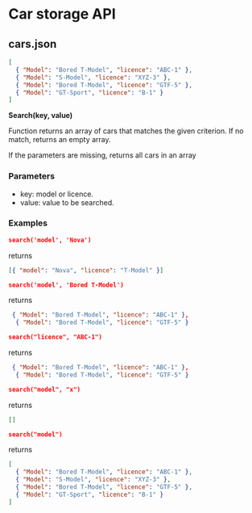 # Car storage API

## cars.json

```json
[
  { "Model": "Bored T-Model", "licence": "ABC-1" },
  { "Model": "S-Model", "licence": "XYZ-3" },
  { "Model": "Bored T-Model", "licence": "GTF-5" },
  { "Model": "GT-Sport", "licence": "B-1" }
]
```

**Search(key, value)**

Function returns an array of cars that matches the given criterion. If no match, returns an empty array.

If the parameters are missing, returns all cars in an array

### Parameters

- key: model or licence.
- value: value to be searched.

### Examples

```json
search('model', 'Nova')
```

returns

```json
[{ "model": "Nova", "licence": "T-Model" }]
```

```json
search('model', 'Bored T-Model')
```

returns

```json
 { "Model": "Bored T-Model", "licence": "ABC-1" },
  { "Model": "Bored T-Model", "licence": "GTF-5" }
```

```json
search("licence", "ABC-1")
```

returns

```json
 { "Model": "Bored T-Model", "licence": "ABC-1" },
  { "Model": "Bored T-Model", "licence": "GTF-5" }
```

```json
search("model", "x")
```

returns

```json
[]
```

```json
search("model")
```

returns

```json
[
  { "Model": "Bored T-Model", "licence": "ABC-1" },
  { "Model": "S-Model", "licence": "XYZ-3" },
  { "Model": "Bored T-Model", "licence": "GTF-5" },
  { "Model": "GT-Sport", "licence": "B-1" }
]
```
